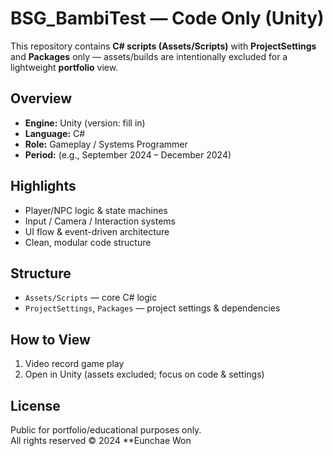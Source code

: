 # BSG_BambiTest — Code Only (Unity)

This repository contains **C# scripts (Assets/Scripts)** with **ProjectSettings** and **Packages** only — assets/builds are intentionally excluded for a lightweight **portfolio** view.

## Overview
- **Engine:** Unity (version: fill in)
- **Language:** C#
- **Role:** Gameplay / Systems Programmer
- **Period:** (e.g., September 2024 – December 2024)

## Highlights
- Player/NPC logic & state machines
- Input / Camera / Interaction systems
- UI flow & event-driven architecture
- Clean, modular code structure

## Structure
- `Assets/Scripts` — core C# logic
- `ProjectSettings`, `Packages` — project settings & dependencies

## How to View
1) Video record game play
2) Open in Unity (assets excluded; focus on code & settings)

## License
Public for portfolio/educational purposes only.  
All rights reserved © 2024 **Eunchae Won